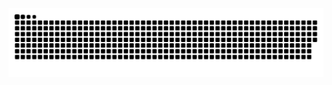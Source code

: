 <picture>
  <source media="(prefers-color-scheme: dark)" srcset="https://raw.githubusercontent.com/masterkain/masterkain/output/github-contribution-grid-snake-dark.svg">
  <source media="(prefers-color-scheme: light)" srcset="https://raw.githubusercontent.com/masterkain/masterkain/output/github-contribution-grid-snake.svg">
  <img alt="github contribution grid snake animation" src="https://raw.githubusercontent.com/masterkain/masterkain/output/github-contribution-grid-snake.svg">
</picture>

